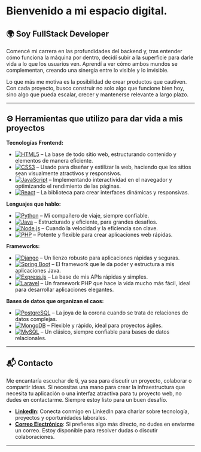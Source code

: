 # Bienvenido a mi espacio digital.

## 🌍 Soy FullStack Developer

Comencé mi carrera en las profundidades del backend y, tras entender cómo funciona la máquina por dentro, decidí subir a la superficie para darle vida a lo que los usuarios ven. Aprendí a ver cómo ambos mundos se complementan, creando una sinergia entre lo visible y lo invisible.

Lo que más me motiva es la posibilidad de crear productos que cautiven. Con cada proyecto, busco construir no solo algo que funcione bien hoy, sino algo que pueda escalar, crecer y mantenerse relevante a largo plazo.

---

## ⚙️ Herramientas que utilizo para dar vida a mis proyectos

**Tecnologías Frontend:**
- [<img src="https://img.shields.io/badge/HTML5-E34F26?style=for-the-badge&logo=html5&logoColor=white" alt="HTML5" />](https://developer.mozilla.org/es/docs/Web/HTML) – La base de todo sitio web, estructurando contenido y elementos de manera eficiente.
- [<img src="https://img.shields.io/badge/CSS3-1572B6?style=for-the-badge&logo=css3&logoColor=white" alt="CSS3" />](https://developer.mozilla.org/es/docs/Web/CSS) – Usado para diseñar y estilizar la web, haciendo que los sitios sean visualmente atractivos y responsivos.
- [<img src="https://img.shields.io/badge/JavaScript-F7DF1E?style=for-the-badge&logo=javascript&logoColor=black" alt="JavaScript" />](https://developer.mozilla.org/es/docs/Web/JavaScript) – Implementando interactividad en el navegador y optimizando el rendimiento de las páginas.
- [<img src="https://img.shields.io/badge/React-61DAFB?style=for-the-badge&logo=react&logoColor=black" alt="React" />](https://reactjs.org/) – La biblioteca para crear interfaces dinámicas y responsivas.

**Lenguajes que hablo:**

- [<img src="https://img.shields.io/badge/Python-3776AB?style=for-the-badge&logo=python&logoColor=white" alt="Python" />](https://www.python.org/) – Mi compañero de viaje, siempre confiable.
- [<img src="https://img.shields.io/badge/Java-F89820?style=for-the-badge&logo=java&logoColor=white" alt="Java" />](https://www.oracle.com/java/) – Estructurado y eficiente, para grandes desafíos.
- [<img src="https://img.shields.io/badge/Node.js-339933?style=for-the-badge&logo=node.js&logoColor=white" alt="Node.js" />](https://nodejs.org/) – Cuando la velocidad y la eficiencia son clave.
- [<img src="https://img.shields.io/badge/PHP-777BB4?style=for-the-badge&logo=php&logoColor=white" alt="PHP" />](https://www.php.net/) – Potente y flexible para crear aplicaciones web rápidas.

**Frameworks:**
- [<img src="https://img.shields.io/badge/Django-092E20?style=for-the-badge&logo=django&logoColor=white" alt="Django" />](https://www.djangoproject.com/) – Un lienzo robusto para aplicaciones rápidas y seguras.
- [<img src="https://img.shields.io/badge/Spring%20Boot-6DB33F?style=for-the-badge&logo=springboot&logoColor=white" alt="Spring Boot" />](https://spring.io/projects/spring-boot) – El framework que le da poder y estructura a mis aplicaciones Java.
- [<img src="https://img.shields.io/badge/Express.js-000000?style=for-the-badge&logo=express&logoColor=white" alt="Express.js" />](https://expressjs.com/) – La base de mis APIs rápidas y simples.
- [<img src="https://img.shields.io/badge/Laravel-FF2D20?style=for-the-badge&logo=laravel&logoColor=white" alt="Laravel" />](https://laravel.com/) – Un framework PHP que hace la vida mucho más fácil, ideal para desarrollar aplicaciones elegantes.

**Bases de datos que organizan el caos:**
- [<img src="https://img.shields.io/badge/PostgreSQL-336791?style=for-the-badge&logo=postgresql&logoColor=white" alt="PostgreSQL" />](https://www.postgresql.org/) – La joya de la corona cuando se trata de relaciones de datos complejas.
- [<img src="https://img.shields.io/badge/MongoDB-47A248?style=for-the-badge&logo=mongodb&logoColor=white" alt="MongoDB" />](https://www.mongodb.com/) – Flexible y rápido, ideal para proyectos ágiles.
- [<img src="https://img.shields.io/badge/MySQL-00758F?style=for-the-badge&logo=mysql&logoColor=white" alt="MySQL" />](https://www.mysql.com/) – Un clásico, siempre confiable para bases de datos relacionales.

---

## 📬 Contacto

Me encantaría escuchar de ti, ya sea para discutir un proyecto, colaborar o compartir ideas. Si necesitas una mano para crear la infraestructura que necesita tu aplicación o una interfaz atractiva para tu proyecto web, no dudes en contactarme. Siempre estoy listo para un buen desafío.

- **[LinkedIn](https://www.linkedin.com/in/mauricio-daza)**: Conecta conmigo en LinkedIn para charlar sobre tecnología, proyectos y oportunidades laborales.
- **[Correo Electrónico](mailto:madazv7@gmail.com)**: Si prefieres algo más directo, no dudes en enviarme un correo. Estoy disponible para resolver dudas o discutir colaboraciones.

---
